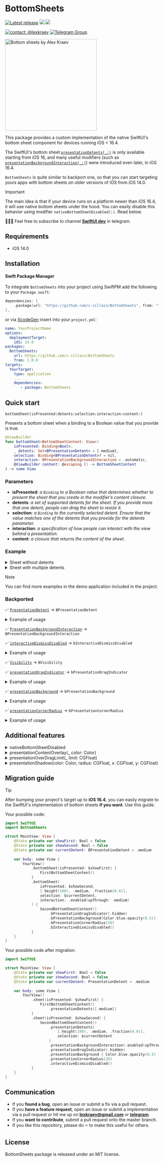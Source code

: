 # BottomSheets

[![Latest release](https://img.shields.io/github/v/release/c-villain/BottomSheets?color=brightgreen&label=version)](https://github.com/c-villain/BottomSheets/releases/latest)
[![](https://img.shields.io/badge/SPM-supported-DE5C43.svg?color=brightgreen)](https://swift.org/package-manager/)
![](https://img.shields.io/github/license/c-villain/BottomSheets)

[![contact: @lexkraev](https://img.shields.io/badge/contact-%40lexkraev-blue.svg?style=flat)](https://t.me/lexkraev)
[![Telegram Group](https://img.shields.io/endpoint?color=neon&style=flat-square&url=https%3A%2F%2Ftg.sumanjay.workers.dev%2Fswiftui_dev)](https://telegram.dog/swiftui_dev)

<picture>
  <img src="./Media/main.png" alt="Bottom sheets by Alex Kraev" width="300">
</picture>

This package provides a custom implementation of the native SwiftUI's bottom sheet component for devices running iOS < 16.4. 

The SwiftUI's bottom sheet [```presentationDetents(_:)```](https://developer.apple.com/documentation/swiftui/view/presentationdetents(_:)) is only available starting from iOS 16, and many useful modifiers (such as [```presentationBackgroundInteraction(_:)```](https://developer.apple.com/documentation/swiftui/view/presentationbackgroundinteraction(_:))) were introduced even later, in iOS 16.4. 

```BottomSheets``` is quite similar to backport one, so that you can start targeting yours apps with bottom sheets on older versions of iOS from iOS 14.0.

> [!IMPORTANT]
> The main idea is that if your device runs on a platform newer than iOS 16.4, it will use native bottom sheets under the hood. You can easily disable this behavior using modifier `nativeBottomSheetDisabled(:)`. Read below.


👨🏻‍💻 Feel free to subscribe to channel **[SwiftUI dev](https://t.me/swiftui_dev)** in telegram.


## Requirements

- iOS 14.0

## Installation

#### Swift Package Manager

To integrate ```BottomSheets``` into your project using SwiftPM add the following to your `Package.swift`:

```swift
dependencies: [
    .package(url: "https://github.com/c-villain/BottomSheets", from: "1.0.0"),
],
```
or via [XcodeGen](https://github.com/yonaskolb/XcodeGen) insert into your `project.yml`:

```yaml
name: YourProjectName
options:
  deploymentTarget:
    iOS: 14.0
packages:
  BottomSheets:
    url: https://github.com/c-villain/BottomSheets
    from: 1.0.0
targets:
  YourTarget:
    type: application
    ...
    dependencies:
       - package: BottomSheets
```

## Quick start

```bottomSheet(isPresented:detents:selection:interaction:content:)```

Presents a bottom sheet when a binding to a Boolean value that you provide is true.

```swift
@ViewBuilder
func bottomSheet<BottomSheetContent: View>(
    isPresented: Binding<Bool>,
    _ detents: Set<BPresentationDetent> = [.medium],
    selection: Binding<BPresentationDetent>? = nil,
    interaction: BPresentationBackgroundInteraction = .automatic,
    @ViewBuilder content: @escaping () -> BottomSheetContent
) -> some View
```

### Parameters

- **isPresented**: *a `Binding` to a Boolean value that determines whether to present the sheet that you create in the modifier’s content closure.*
- **detents**: *a set of supported detents for the sheet. If you provide more that one detent, people can drag the sheet to resize it.*
- **selection**: *a `Binding` to the currently selected detent. Ensure that the value matches one of the detents that you provide for the detents parameter.*
- **interaction**: *a specification of how people can interact with the view behind a presentation.*
- **content**: *a closure that returns the content of the sheet.*

### Example

<details>
  <summary>Sheet without detents</summary>

```swift
import BottomSheets
import SwiftUI

struct YouView: View {
  @State private var showWithoutDetents: Bool = false
  
  var body: some View {
    MainView()
      .bottomSheet(isPresented: $showWithoutDetents) {
        YourBottomSheetContent()
      }
  }
}
```

</details>

<details>
  <summary>Sheet with multiple detents</summary>

```swift
import BottomSheets
import SwiftUI

struct YouView: View {
  @State private var showWithDetents: Bool = false
  @State private var currentDetent: BPresentationDetent = .medium

  var body: some View {
    MainView()
      .bottomSheet(
            isPresented: $showWithDetents,
            [.height(300), .medium, .fraction(0.60), .fraction(0.90)],
            selection: $currentDetent
        ) {
        YourBottomSheetContent()
      }
  }
}
```

</details>

> [!NOTE]
> You can find more examples in the demo application included in the project.


### Backported

✅ [`PresentationDetent`](https://developer.apple.com/documentation/swiftui/presentationdetent) -> `BPresentationDetent`

<details>
  <summary>Example of usage</summary>

```swift
@State private var detent: BPresentationDetent = .medium
```

</details>

✅ [`PresentationBackgroundInteraction`](https://developer.apple.com/documentation/swiftui/presentationbackgroundinteraction) -> `BPresentationBackgroundInteraction`

✅ [`interactiveDismissDisabled`](https://developer.apple.com/documentation/swiftui/view/interactivedismissdisabled(_:)) -> `bInteractiveDismissDisabled`

<details>
  <summary>Example of usage</summary>

```swift
.bottomSheet(
    isPresented: $showBottomSheet,
    [.height(200), .height(300)],
    selection: $currentDetent
) {
    YourBottomSheetContent()
      .bInteractiveDismissDisabled() // <= Look here ✅
}
```

</details>

✅ [`Visibility`](https://developer.apple.com/documentation/swiftui/visibility) -> `BVisibility`  

✅ [`presentationDragIndicator`](https://developer.apple.com/documentation/swiftui/view/presentationdragindicator(_:)) -> `bPresentationDragIndicator` 

<details>
  <summary>Example of usage</summary>

```swift
.bottomSheet(
    isPresented: $showBottomSheet,
    [.height(200), .height(300)],
    selection: $currentDetent
) {
    YourBottomSheetContent()
      .bPresentationDragIndicator(.hidden) // <= Look here ✅
}
```
</details>


✅ [`presentationBackground`](https://developer.apple.com/documentation/swiftui/view/presentationbackground(_:)) -> `bPresentationBackground` 

<details>
  <summary>Example of usage</summary>

```swift
.bottomSheet(
    isPresented: $showBottomSheet,
    [.height(200), .height(300)],
    selection: $currentDetent
) {
    YourBottomSheetContent()
      .bPresentationBackground(Color.blue) // <= Look here ✅
}
```
</details>


✅ [`presentationCornerRadius`](https://developer.apple.com/documentation/swiftui/view/presentationcornerradius(_:)) -> `bPresentationCornerRadius` 

<details>
  <summary>Example of usage</summary>

```swift
.bottomSheet(
    isPresented: $showBottomSheet,
    [.height(200), .height(300)],
    selection: $currentDetent
) {
    YourBottomSheetContent()
      .bPresentationCornerRadius(20) // <= Look here ✅
}
```
</details>

## Additional features

<details>
  <summary>nativeBottomSheetDisabled</summary>

As already mentioned, the main idea of this package is that if your device runs on a platform newer than iOS 16.4, it will use native bottom sheets under the hood. 

You can easily disable this behavior using modifier `nativeBottomSheetDisabled(:)`

In other words, modifier `nativeBottomSheetDisabled(_ isDisabled: Bool)` allows you to use custom bottom sheets by default.

```swift
.bottomSheet(
    isPresented: $showBottomSheet,
    [.height(200), .height(300)],
    selection: $currentDetent
) {
    YourBottomSheetContent()
}
.nativeBottomSheetDisabled(true) // <= Look here ✅
```

</details>

<details>
  <summary>presentationContentOverlay(_ color: Color)</summary>

Modifier `presentationContentOverlay(_ color: Color)` allows you to adjust the main content view dimming

```swift
.bottomSheet(
    isPresented: $showBottomSheet,
    [.height(200), .height(300)],
    selection: $currentDetent
) {
    YourBottomSheetContent()
      .presentationContentOverlay(Color.red.opacity(0.5)) // <= Look here ✅
}
```

</details>
 
<details>
  <summary>presentationOverDragLimit(_ limit: CGFloat)</summary>

Modifier `presentationOverDragLimit(_ limit: CGFloat)` allows you to set the pull-back effect for the bottom sheet

```swift
.bottomSheet(
    isPresented: $showBottomSheet,
    [.height(200), .height(300)],
    selection: $currentDetent
) {
    YourBottomSheetContent()
      .presentationOverDragLimit(20) // <= Look here ✅  pull-back effect with 20 pt
}
```

</details>

<details>
  <summary>presentationShadow(color: Color, radius: CGFloat, x: CGFloat, y: CGFloat)</summary>

Modifier `presentationShadow(color: Color, radius: CGFloat, x: CGFloat, y: CGFloat)` allows you to set a shadow effect for the bottom sheet 

```swift
.bottomSheet(
    isPresented: $showBottomSheet,
    [.height(200), .height(300)],
    selection: $currentDetent
) {
    YourBottomSheetContent()
      .presentationShadow(radius: 5) // <= Look here ✅  Add 5 pt radius for bottom sheet
}
```

</details>

## Migration guide

> [!TIP]
> After bumping your project's target up to **iOS 16.4**, you can easily migrate to the SwiftUI's implementation of bottom sheets **if you want**. Use this guide.

Your possible code:

```swift
import SwiftUI
import BottomSheets

struct MainView: View {
    @State private var showFirst: Bool = false
    @State private var showSecond: Bool = false
    @State private var currentDetent: BPresentationDetent = .medium
    
    var body: some View {
        YourView()
            .bottomSheet(isPresented: $showFirst) {
                FirstBottomSheetContent()
            }
            .bottomSheet(
                isPresented: $showSecond,
                [.height(100), .medium, .fraction(0.6)],
                selection: $currentDetent,
                interaction: .enabled(upThrough: .medium)
            ) {
                SecondBottomSheetContent()
                    .bPresentationDragIndicator(.hidden)
                    .bPresentationBackground(Color.blue.opacity(0.5))
                    .bPresentationCornerRadius(20)
                    .bInteractiveDismissDisabled()
            }
    }
}

```

Your possible code after migration:

```swift
import SwiftUI

struct MainView: View {
    @State private var showFirst: Bool = false
    @State private var showSecond: Bool = false
    @State private var currentDetent: PresentationDetent = .medium
    
    var body: some View {
        YourView()
            .sheet(isPresented: $showFirst) {
                FirstBottomSheetContent()
                    .presentationDetents([.medium])
            }
            .sheet(isPresented: $showSecond) {
                SecondBottomSheetContent()
                    .presentationDetents(
                        [.height(100), .medium, .fraction(0.6)],
                        selection: $currentDetent
                    )
                    .presentationBackgroundInteraction(.enabled(upThrough: .medium))
                    .presentationDragIndicator(.hidden)
                    .presentationBackground { Color.blue.opacity(0.5) }
                    .presentationCornerRadius(20)
                    .interactiveDismissDisabled()
            }
    }
}


```

## Communication

- If you **found a bug**, open an issue or submit a fix via a pull request.
- If you **have a feature request**, open an issue or submit a implementation via a pull request or hit me up on **lexkraev@gmail.com** or **[telegram](https://t.me/lexkraev)**.
- If you **want to contribute**, submit a pull request onto the master branch.
- If you like this repository, please do ⭐ to make this useful for others.


## License

BottomSheets package is released under an MIT license.
